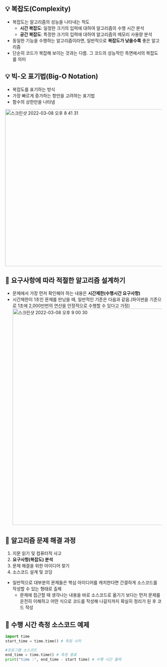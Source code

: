 ## :bulb: 복잡도(Complexity)
+ 복잡도는 알고리즘의 성능을 나타내는 척도
  - **시간 복잡도**: 일정한 크기의 입력에 대하여 알고리즘의 수행 시간 분석
  - **공간 복잡도**: 특정한 크기의 입력에 대하여 알고리즘의 메모리 사용량 분석
+ 동일한 기능을 수행하는 알고리즘이라면, 일반적으로 **복잡도가 낮을수록** 좋은 알고리즘
+ 단순히 코드가 복잡해 보이는 것과는 다름. 그 코드의 성능적인 측면에서의 복잡도를 의미

## :bulb: 빅-오 표기법(Big-O Notation)
+ 복잡도를 표기하는 방식
+ 가장 빠르게 증가하는 항만을 고려하는 표기법
+ 함수의 상한만을 나타냄
<img width="505" alt="스크린샷 2022-03-08 오후 8 41 31" src="https://user-images.githubusercontent.com/70746467/157231650-c1932328-0e68-4417-8912-e4949d47b635.png">

## :pushpin: 요구사항에 따라 적절한 알고리즘 설계하기
+ 문제에서 가장 먼저 확인해야 하는 내용은 **시간제한(수행시간 요구사항)**
+ 시간제한이 1초인 문제를 만났을 때, 일반적인 기준은 다음과 같음.(파이썬을 기준으로 1초에 2,000만번의 연산을 안정적으로 수행할 수 있다고 가정) 
  <img width="696" alt="스크린샷 2022-03-08 오후 9 00 30" src="https://user-images.githubusercontent.com/70746467/157234262-b4eaaacb-5f01-4c04-ae2f-615f1a2ccb90.png">

## :pushpin: 알고리즘 문제 해결 과정
1. 지문 읽기 및 컴퓨터적 사고
2. **요구사항(복잡도) 분석**
3. 문제 해결을 위한 아이디어 찾기
4. 소스코드 설계 및 코딩
+ 일반적으로 대부분의 문제들은 핵심 아이디어를 캐치한다면 간결하게 소스코드를 작성할 수 있는 형태로 출제
  - 문제에 접근할 때 생각나는 내용을 바로 소스코드로 옮기기 보다는 먼저 문제를 온전히 이해하고 어떤 식으로 코드를 작성해 나갈지까지 확실히 정리가 된 후 코드 작성

## :green_book: 수행 시간 측정 소스코드 예제
```python
import time 
start_time = time.time() # 측정 시작

#프로그램 소스코드
end_time = time.time() # 측정 종료
print("time :", end_time - start time) # 수행 시간 출력
```
